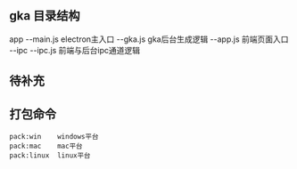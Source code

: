 ## gka 目录结构

app
    --main.js electron主入口
    --gka.js  gka后台生成逻辑
    --app.js  前端页面入口
    --ipc
        --ipc.js 前端与后台ipc通道逻辑

## 待补充

## 打包命令

```
pack:win    windows平台
pack:mac    mac平台
pack:linux  linux平台
```